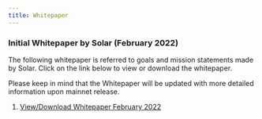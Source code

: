 ```yaml
---
title: Whitepaper
---
```


### Initial Whitepaper by Solar (February 2022)

The following whitepaper is referred to goals and mission statements made by Solar.
Click on the link below to view or download the whitepaper.

Please keep in mind that the Whitepaper will be updated with more detailed information upon mainnet release.

1. [View/Download Whitepaper February 2022](/assets/documents/whitepaper-february-2022.pdf)

